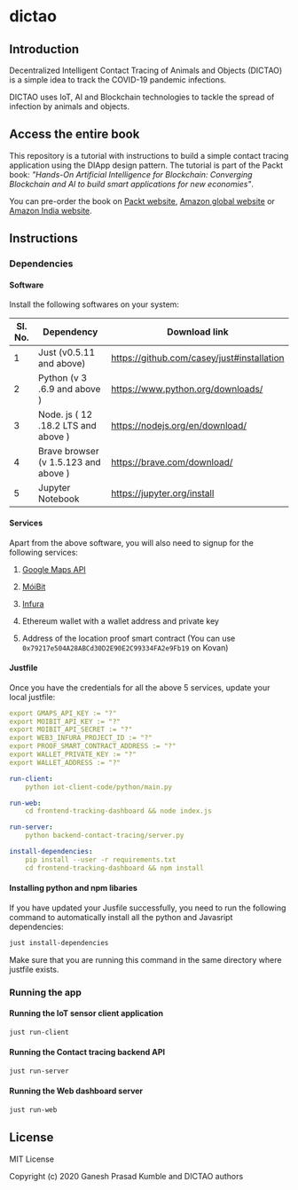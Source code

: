 # dictao

## Introduction

Decentralized Intelligent Contact Tracing of Animals and Objects (DICTAO) is a simple idea to track the COVID-19 pandemic infections.

DICTAO uses IoT, AI and Blockchain technologies to tackle the spread of infection by animals and objects.


## Access the entire book

This repository is a tutorial with instructions to build a simple contact tracing application using the DIApp design pattern. The tutorial is part of the Packt book: _"Hands-On Artificial Intelligence for Blockchain: Converging Blockchain and AI to build smart applications for new economies"_.

You can pre-order the book on [Packt website](https://www.packtpub.com/data/hands-on-artificial-intelligence-for-blockchain), [Amazon global website](https://bit.ly/handson-ai-blockchain-amazon-global-github) or [Amazon India website](https://bit.ly/handson-ai-blockchain-amazon-india-github).

## Instructions



### Dependencies

#### Software

Install the following softwares on your system:

| Sl. No. | Dependency                             | Download link                              |
|---------|----------------------------------------|--------------------------------------------|
| 1       | Just   (v0.5.11 and above)             | https://github.com/casey/just#installation |
| 2       | Python   (v 3 .6.9  and above )        | https://www.python.org/downloads/          |
| 3       | Node. js   ( 12 .18.2 LTS  and above ) | https://nodejs.org/en/download/            |
| 4       | Brave browser  (v 1.5.123 and above )  | https://brave.com/download/                |
| 5       | Jupyter  Notebook                      | https://jupyter.org/install                |


#### Services

Apart from the above software, you will also need to signup for the following services:

1. [Google Maps API](https://developers.google.com/maps/premium/apikey/geolocation-apikey)

2. [MóiBit](https://account.moibit.io/#/signup)

3. [Infura](https://infura.io/register)

4. Ethereum wallet with a wallet address and private key

5. Address of the location proof smart contract (You can use `0x79217e504A28ABCd30D2E90E2C99334FA2e9Fb19` on Kovan)

#### Justfile

Once you have the credentials for all the above 5 services, update your local justfile:
```yaml
export GMAPS_API_KEY := "?"
export MOIBIT_API_KEY := "?"
export MOIBIT_API_SECRET := "?"
export WEB3_INFURA_PROJECT_ID := "?"
export PROOF_SMART_CONTRACT_ADDRESS := "?"
export WALLET_PRIVATE_KEY := "?"
export WALLET_ADDRESS := "?"

run-client:
    python iot-client-code/python/main.py

run-web:
    cd frontend-tracking-dashboard && node index.js

run-server:
    python backend-contact-tracing/server.py

install-dependencies:
    pip install --user -r requirements.txt
    cd frontend-tracking-dashboard && npm install
```

#### Installing python and npm libaries

If you have updated your Jusfile successfully, you need to run the following command to automatically install all the python and Javasript dependencies:

```sh
just install-dependencies
```

Make sure that you are running this command in the same directory where justfile exists.

### Running the app

#### Running the IoT sensor client application

```sh
just run-client
```

#### Running the Contact tracing backend API

```sh
just run-server
```

#### Running the Web dashboard server

```sh
just run-web
```

## License

MIT License

Copyright (c) 2020 Ganesh Prasad Kumble and DICTAO authors
